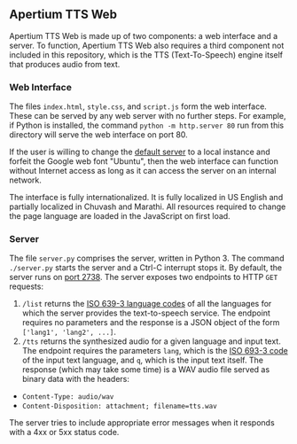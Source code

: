 ## Apertium TTS Web

Apertium TTS Web is made up of two components: a web interface and a
server. To function, Apertium TTS Web also requires a third component not
included in this repository, which is the TTS (Text-To-Speech) engine itself
that produces audio from text. <insert link when available>

### Web Interface

The files `index.html`, `style.css`, and `script.js` form the web interface.
These can be served by any web server with no further steps. For example, if
Python is installed, the command `python -m http.server 80` run from this
directory will serve the web interface on port 80.

If the user is willing to change the [default server][2] to a local instance and
forfeit the Google web font "Ubuntu", then the web interface can function
without Internet access as long as it can access the server on an internal
network.

The interface is fully internationalized. It is fully localized in US English
and partially localized in Chuvash and Marathi. All resources required to
change the page language are loaded in the JavaScript on first load.

### Server

The file `server.py` comprises the server, written in Python 3. The command
`./server.py` starts the server and a Ctrl-C interrupt stops it. By default, the
server runs on [port 2738][3]. The server exposes two endpoints to HTTP `GET`
requests:
1. `/list` returns the [ISO 639-3 language codes][1] of all the languages for
which the server provides the text-to-speech service. The endpoint requires no
parameters and the response is a JSON object of the form `['lang1', 'lang2',
...]`.
1. `/tts` returns the synthesized audio for a given language and input text. The
endpoint requires the parameters `lang`, which is the [ISO 693-3 code][1] of the
input text language, and `q`, which is the input text itself. The response
(which may take some time) is a WAV audio file served as binary data with the
headers:
  * `Content-Type: audio/wav`
  * `Content-Disposition: attachment; filename=tts.wav`

The server tries to include appropriate error messages when it responds with a
4xx or 5xx status code.


  [1]: https://en.wikipedia.org/wiki/ISO_639-3
  [2]: https://github.com/shardulc/apertium-tts-web/blob/master/script.js#L8
  [3]: https://github.com/shardulc/apertium-tts-web/blob/master/server.py#L19
